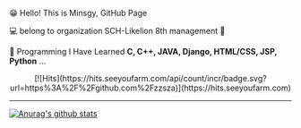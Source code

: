 😁 Hello! This is Minsgy, GitHub Page  


💻 belong to organization  SCH-Likelion 8th management 🦁  


🤩 Programming I Have Learned **C, C++, JAVA, Django, HTML/CSS, JSP, Python** ...  



<div align=center>[![Hits](https://hits.seeyoufarm.com/api/count/incr/badge.svg?url=https%3A%2F%2Fgithub.com%2Fzzsza)](https://hits.seeyoufarm.com) </div>
  
  
 

  

---


[![Anurag's github stats](https://github-readme-stats.vercel.app/api?username=minsgy&show_icons=true&theme=radical)](https://github.com/anuraghazra/github-readme-stats)
